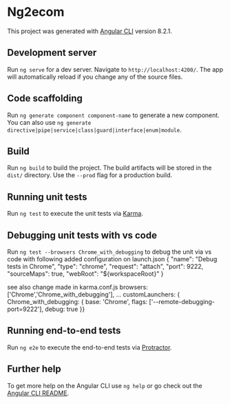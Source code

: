 # Ng2ecom

This project was generated with [Angular CLI](https://github.com/angular/angular-cli) version 8.2.1.

## Development server

Run `ng serve` for a dev server. Navigate to `http://localhost:4200/`. The app will automatically reload if you change any of the source files.

## Code scaffolding

Run `ng generate component component-name` to generate a new component. You can also use `ng generate directive|pipe|service|class|guard|interface|enum|module`.

## Build

Run `ng build` to build the project. The build artifacts will be stored in the `dist/` directory. Use the `--prod` flag for a production build.

## Running unit tests

Run `ng test` to execute the unit tests via [Karma](https://karma-runner.github.io).

## Debugging unit tests with vs code

Run `ng test --browsers Chrome_with_debugging` to debug the unit via vs code with following added configuration on launch.json
{
    "name": "Debug tests in Chrome",
            "type": "chrome",
            "request": "attach",
            "port": 9222,
            "sourceMaps": true,
            "webRoot": "${workspaceRoot}"
}

see also change made in karma.conf.js
 browsers: ['Chrome','Chrome_with_debugging'],
    ...
    customLaunchers: {
      Chrome_with_debugging: {
        base: 'Chrome',
        flags: ['--remote-debugging-port=9222'],
        debug: true
   }}


## Running end-to-end tests

Run `ng e2e` to execute the end-to-end tests via [Protractor](http://www.protractortest.org/).

## Further help

To get more help on the Angular CLI use `ng help` or go check out the [Angular CLI README](https://github.com/angular/angular-cli/blob/master/README.md).
